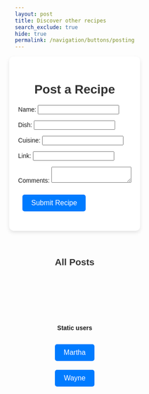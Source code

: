 ```yaml
---
layout: post
title: Discover other recipes
search_exclude: true
hide: true
permalink: /navigation/buttons/posting
---
```



<head>
    <title>Recipe Posts</title>
    <style>
        body { font-family: Arial, sans-serif; background: #fdfdfd; margin: 20px; }
        .container { max-width: 800px; margin: 0 auto; padding: 20px; background: white; border-radius: 10px; box-shadow: 0 4px 8px rgba(0,0,0,0.1); }
        .post { border-bottom: 1px solid #ddd; padding: 10px 0; }
        h1, h2 { text-align: center; color: #333; }
        button { background-color: #007BFF; color: white; padding: 10px; border: none; border-radius: 5px; cursor: pointer; }
        button:hover { background-color: #0056b3; }
        .delete-button { background-color: #dc3545; }
        .delete-button:hover { background-color: #a71d2a; }
        .edit-button { background-color: #28a745; }
        .edit-button:hover { background-color: #218838; }
        #all-posts-section { margin-top: 30px; }
    </style>
</head>

<body>
<div class="container">
    <h1>Post a Recipe</h1>
    <form id="recipeForm">
        <p><label>Name: <input type="text" id="name" required></label></p>
        <p><label>Dish: <input type="text" id="dish" required></label></p>
        <p><label>Cuisine: <input type="text" id="cuisine" required></label></p>
        <p><label>Link: <input type="url" id="link" required></label></p>
        <p><label>Comments: <textarea id="comments" required></textarea></label></p>
        <p><button type="submit">Submit Recipe</button></p>
    </form>
    <div id="posting-data">Click a button to see recipes</div>
</div>
<!-- All Posts Section -->
<div id="all-posts-section">
    <h2>All Posts</h2>
    <div id="postsContainer"></div>
</div>

<script>
document.getElementById("recipeForm").addEventListener("submit", async function (event) {
    event.preventDefault();

    const newPost = {
        name: document.getElementById("name").value,
        dish: document.getElementById("dish").value,
        cuisine: document.getElementById("cuisine").value,
        link: document.getElementById("link").value,
        comments: document.getElementById("comments").value
    };

    try {
        const response = await fetch("http://127.0.0.1:8887/api/posting/create", {
            method: "POST",
            headers: { "Content-Type": "application/json" },
            body: JSON.stringify(newPost)
        });

        if (response.ok) {
            alert("Recipe Posted Successfully!");
            document.getElementById("recipeForm").reset();
            fetchPosts();
        } else {
            alert("Error Posting Recipe.");
        }
    } catch (error) {
        console.error("Error:", error);
    }
});

async function fetchPosts() {
    try {
        const response = await fetch("http://127.0.0.1:8887/api/posting/reading");
        const posts = await response.json();
        console.log(posts);  // Log the response to verify its structure
        const postsContainer = document.getElementById("postsContainer");
        postsContainer.innerHTML = ""; // Clear the current content

        if (posts.length === 0) {
            postsContainer.innerHTML = "<p>No recipes posted yet.</p>";
        } else {
            posts.forEach(post => {
                const postElement = document.createElement("div");
                postElement.classList.add("post");
                postElement.innerHTML = `
                    <p><strong>Name:</strong> ${post.name}</p>
                    <p><strong>Dish:</strong> ${post.dish}</p>
                    <p><strong>Cuisine:</strong> ${post.cuisine}</p>
                    <p><strong>Link:</strong> <a href="${post.link}" target="_blank">${post.link}</a></p>
                    <p><strong>Comments:</strong> ${post.comments}</p>
                    <button class="edit-button" onclick="editPost('${post.name}')">Edit</button>
                    <button class="delete-button" onclick="deletePost('${post.name}')">Delete</button>
                `;
                postsContainer.appendChild(postElement);
            });
        }
    } catch (error) {
        console.error("Error fetching posts:", error);
    }
}

// Edit a post
async function editPost(name) {
    const dish = prompt("Enter new dish:");
    const cuisine = prompt("Enter new cuisine:");
    const link = prompt("Enter new link:");
    const comments = prompt("Enter new comments:");

    const updatedPost = { name, dish, cuisine, link, comments };

    try {
        const response = await fetch(`http://127.0.0.1:8887/api/posting/update/`, {
            method: "PUT",
            headers: { "Content-Type": "application/json" },
            body: JSON.stringify(updatedPost)
        });

        if (response.ok) {
            alert("Recipe updated successfully!");
            fetchPosts(); // Reload posts after updating
        } else {
            alert("Error updating recipe.");
        }
    } catch (error) {
        console.error("Error:", error);
    }
}

// Delete a post
async function deletePost(name) {
    if (confirm("Are you sure you want to delete this post?")) {
        try {
            const response = await fetch(`http://127.0.0.1:8887/api/posting/delete`, {
                method: "DELETE",
                headers: { "Content-Type": "application/json" },
                body: JSON.stringify({ name: name }) // Pass the name in the body
            });

            if (response.ok) {
                alert("Recipe deleted!");
                fetchPosts(); // Reload posts after deletion
            } else {
                alert("Error deleting recipe.");
            }
        } catch (error) {
            console.error("Error:", error);
        }
    }
}

// Load posts initially
fetchPosts();
</script>
</body>



<br><br><br><br>
<head>
    <title>Fetch Post Data</title>
    <style>
        body {
            font-family: Arial, sans-serif;
            display: flex;
            flex-direction: column;
            align-items: center;
            margin-top: 50px;
        }
        button {
            padding: 10px 20px;
            font-size: 16px;
            margin: 10px;
            background-color: #007bff;
            color: white;
            border: none;
            border-radius: 5px;
            cursor: pointer;
        }
        button:hover {
            background-color: #0056b3;
        }
        #posting-data {
            position: absolute; /* Allows positioning relative to the clicked button */
            display: none; /* Initially hidden */
            border: 1px solid #ddd;
            border-radius: 5px;
            background: #f9f9f9;
            padding: 10px;
            text-align: center;
            max-width: 400px;
            z-index: 10;
        }
    </style>
</head>


<body>
    <h4>Static users</h4>
    <button onclick="fetchStaticPosting('martha', event)">Martha</button>
    <button onclick="fetchStaticPosting('wayne', event)">Wayne</button>
    <!-- <div id="posting-data" style="display: none;">
    </div>-->
    <script>s
        console.log("Script loaded! fetchPostingData function should be available.");
        async function fetchStaticPosting(posterName, event) {
            console.log(`Fetching data for: ${posterName}`);
            const apiUrl = `http://127.0.0.1:8887/api/posting/${posterName}`;
            try {
                const response = await fetch(apiUrl);
                if (!response.ok) throw new Error(`Could not fetch data for ${posterName}`);
                const data = await response.json();
                console.log("Data received:", data);
                // Display data on the page
                const postingDataDiv = document.getElementById('posting-data');
                postingDataDiv.innerHTML = `
                    <h2>${data.name}</h2>
                    <p><strong>Dish:</strong> ${data.dish}</p>
                    <p><strong>Cuisine:</strong> ${data.cuisine}</p>
                    <p><strong>Link:</strong> <a href="${data.link}" target="_blank">${data.link}</a></p>
                    <p><strong>Comments:</strong> ${data.comments}</p>
                `;
                // Position the div under the clicked button
                const buttonRect = event.target.getBoundingClientRect();
                postingDataDiv.style.position = 'absolute';
                postingDataDiv.style.top = `${buttonRect.bottom + window.scrollY}px`;
                postingDataDiv.style.left = `${buttonRect.left + window.scrollX}px`;
                postingDataDiv.style.display = 'block';
            } catch (error) {
                console.error("Fetch error:", error);
                document.getElementById('posting-data').innerText = `Error: ${error.message}`;
            }
        }
    </script>
</body>


<!-- Testing static data:
<body>
    <h4>From database</h4>
    <button onclick="fetchDBPosting('Martha', event)">Martha (DB)</button>
    <button onclick="fetchDBPosting('Wayne', event)">Wayne (DB)</button>
    <div id="posting-data">Click a button to see recipes</div>
    <script>
        async function fetchDBPosting(posterName, event) {
            const apiUrl = `http://127.0.0.1:8887/api/posting/read/${posterName}`; // Ensure correct API port
            await fetchData(apiUrl, posterName, event);
        }
        async function fetchData(apiUrl, posterName, event) {
            try {
                const response = await fetch(apiUrl);
                if (!response.ok) {
                    throw new Error(`Could not fetch data for ${posterName}`);
                }
                const data = await response.json();
                const postingDataDiv = document.getElementById('posting-data');
                postingDataDiv.innerHTML = `
                    <h2>${data.name}</h2>
                    <p><strong>Dish:</strong> ${data.dish}</p>
                    <p><strong>Cuisine:</strong> ${data.cuisine}</p>
                    <p><strong>Link:</strong> <a href="${data.link}" target="_blank">${data.link}</a></p>
                    <p><strong>Comments:</strong> ${data.comments}</p>
                `;
                const buttonRect = event.target.getBoundingClientRect();
                postingDataDiv.style.position = 'absolute';
                postingDataDiv.style.top = `${buttonRect.bottom + window.scrollY}px`;
                postingDataDiv.style.left = `${buttonRect.left + window.scrollX}px`;
                postingDataDiv.style.display = 'block';
            } catch (error) {
                document.getElementById('posting-data').innerText = `Error: ${error.message}`;
                document.getElementById('posting-data').style.display = 'block';
            }
        }
    </script>
</body> -->
